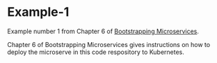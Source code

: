 # Example-1

Example number 1 from Chapter 6 of [Bootstrapping Microservices](http://bit.ly/2o0aDsP).

Chapter 6 of Bootstrapping Microservices gives instructions on how to deploy the microserve in this code respository to Kubernetes.

